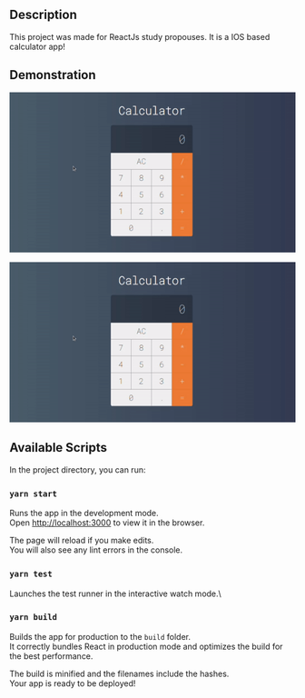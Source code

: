 ## Description

This project was made for ReactJs study propouses. It is a IOS based calculator app!

## Demonstration

![Alt Text](https://github.com/LZafiro/Basic-Calculator-IOS-based/blob/main/assets/demo_gif.gif)

<p align="center">
  <img src="https://github.com/LZafiro/Basic-Calculator-IOS-based/blob/main/assets/demo_gif.gif" />
</p>

## Available Scripts

In the project directory, you can run:

### `yarn start`

Runs the app in the development mode.\
Open [http://localhost:3000](http://localhost:3000) to view it in the browser.

The page will reload if you make edits.\
You will also see any lint errors in the console.

### `yarn test`

Launches the test runner in the interactive watch mode.\

### `yarn build`

Builds the app for production to the `build` folder.\
It correctly bundles React in production mode and optimizes the build for the best performance.

The build is minified and the filenames include the hashes.\
Your app is ready to be deployed!
